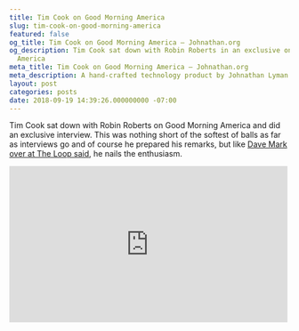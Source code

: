 ```yaml
---
title: Tim Cook on Good Morning America
slug: tim-cook-on-good-morning-america
featured: false
og_title: Tim Cook on Good Morning America – Johnathan.org
og_description: Tim Cook sat down with Robin Roberts in an exclusive on Good Morning
  America
meta_title: Tim Cook on Good Morning America – Johnathan.org
meta_description: A hand-crafted technology product by Johnathan Lyman
layout: post
categories: posts
date: 2018-09-19 14:39:26.000000000 -07:00
---
```


Tim Cook sat down with Robin Roberts on Good Morning America and did an exclusive interview. This was nothing short of the softest of balls as far as interviews go and of course he prepared his remarks, but like [Dave Mark over at The Loop said](http://www.loopinsight.com/2018/09/19/tim-cook-on-good-morning-america-the-full-interview/), he nails the enthusiasm.

<iframe loading="lazy" width="500" height="281" src="https://www.youtube.com/embed/eAyDxMAB4mU?feature=oembed" frameborder="0" allow="autoplay; encrypted-media" allowfullscreen=""></iframe>
